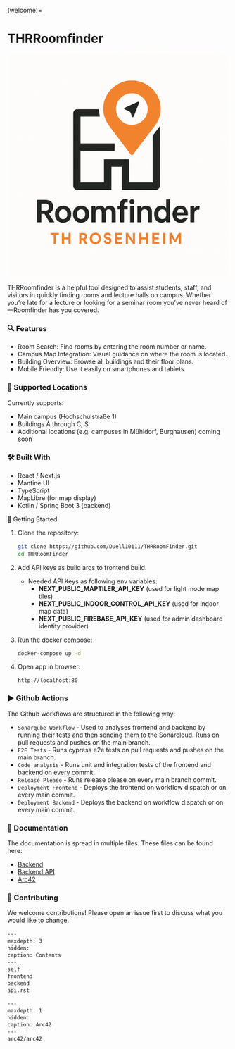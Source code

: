 (welcome)=

# THRRoomfinder

![icon.png](icon.png)

THRRoomfinder is a helpful tool designed to assist students, staff, and visitors in quickly finding rooms and lecture halls on campus. Whether you’re late for a lecture or looking for a seminar room you’ve never heard of—Roomfinder has you covered.

### 🔍 Features
- Room Search: Find rooms by entering the room number or name.
- Campus Map Integration: Visual guidance on where the room is located.
- Building Overview: Browse all buildings and their floor plans.
- Mobile Friendly: Use it easily on smartphones and tablets.

### 🏫 Supported Locations

Currently supports:
- Main campus (Hochschulstraße 1)
- Buildings A through C, S
- Additional locations (e.g. campuses in Mühldorf, Burghausen) coming soon

### 🛠️ Built With
- React / Next.js
- Mantine UI
- TypeScript
- MapLibre (for map display)
- Kotlin / Spring Boot 3 (backend)

🚀 Getting Started

1. Clone the repository:
   ```bash
   git clone https://github.com/Duell10111/THRRoomFinder.git
   cd THRRoomFinder
   ```
   
2. Add API keys as build args to frontend build.
    - Needed API Keys as following env variables:
      - **NEXT_PUBLIC_MAPTILER_API_KEY** (used for light mode map tiles)
      - **NEXT_PUBLIC_INDOOR_CONTROL_API_KEY** (used for indoor map data)
      - **NEXT_PUBLIC_FIREBASE_API_KEY** (used for admin dashboard identity provider)
   
3. Run the docker compose:
   ```bash
   docker-compose up -d
   ```
   
4. Open app in browser:
   ```
   http://localhost:80
   ```
   
### ▶️ Github Actions

The Github workflows are structured in the following way:

- `Sonarqube Workflow` - Used to analyses frontend and backend by running their tests and then sending them to the Sonarcloud.
Runs on pull requests and pushes on the main branch.
- `E2E Tests` - Runs cypress e2e tests on pull requests and pushes on the main branch.
- `Code analysis` - Runs unit and integration tests of the frontend and backend on every commit.
- `Release Please` - Runs release please on every main branch commit.
- `Deployment Frontend` - Deploys the frontend on workflow dispatch or on every main commit.
- `Deployment Backend` - Deploys the backend on workflow dispatch or on every main commit.

### 📄 Documentation

The documentation is spread in multiple files. These files can be found here:

- [Backend](backend.md)
- [Backend API](api.rst)
- [Arc42](arc42/arc42.md)

### 🤝 Contributing

We welcome contributions! Please open an issue first to discuss what you would like to change.

```{toctree}
---
maxdepth: 3
hidden:
caption: Contents
---
self
frontend
backend
api.rst
```

```{toctree}
---
maxdepth: 1
hidden:
caption: Arc42
---
arc42/arc42
```
